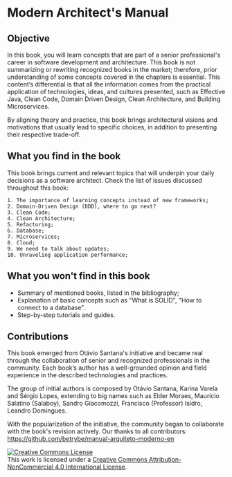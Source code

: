 # Modern Architect's Manual

## Objective

In this book, you will learn concepts that are part of a senior professional's career in software development and architecture. This book is not summarizing or rewriting recognized books in the market; therefore, prior understanding of some concepts covered in the chapters is essential. This content’s differential is that all the information comes from the practical application of technologies, ideas, and cultures presented, such as Effective Java, Clean Code, Domain Driven Design, Clean Architecture, and Building Microservices.

By aligning theory and practice, this book brings architectural visions and motivations that usually lead to specific choices, in addition to presenting their respective trade-off.

## What you find in the book

This book brings current and relevant topics that will underpin your daily decisions as a software architect. Check the list of issues discussed throughout this book:

    1. The importance of learning concepts instead of new frameworks;
    2. Domain-Driven Design (DDD), where to go next?
    3. Clean Code;
    4. Clean Architecture;
    5. Refactoring;
    6. Database;
    7. Microservices;
    8. Cloud;
    9. We need to talk about updates;
    10. Unraveling application performance;

## What you won't find in this book

* Summary of mentioned books, listed in the bibliography;
* Explanation of basic concepts such as "What is SOLID", "How to connect to a database".
* Step-by-step tutorials and guides.


## Contributions

This book emerged from Otávio Santana's initiative and became real through the collaboration of senior and recognized professionals in the community. Each book’s author has a well-grounded opinion and field experience in the described technologies and practices.

The group of initial authors is composed by Otávio Santana, Karina Varela and Sérgio Lopes, extending to big names such as Elder Moraes, Maurício Salatino (Salaboy), Sandro Giacomozzi, Francisco (Professor) Isidro, Leandro Domingues.

With the popularization of the initiative, the community began to collaborate with the book's revision actively. Our thanks to all contributors: https://github.com/betrybe/manual-arquiteto-moderno-en



<a rel="license" href="http://creativecommons.org/licenses/by-nc/4.0/"><img alt="Creative Commons License" style="border-width:0" src="https://i.creativecommons.org/l/by-nc/4.0/88x31.png" /></a><br />This work is licensed under a <a rel="license" href="http://creativecommons.org/licenses/by-nc/4.0/">Creative Commons Attribution-NonCommercial 4.0 International License</a>.
